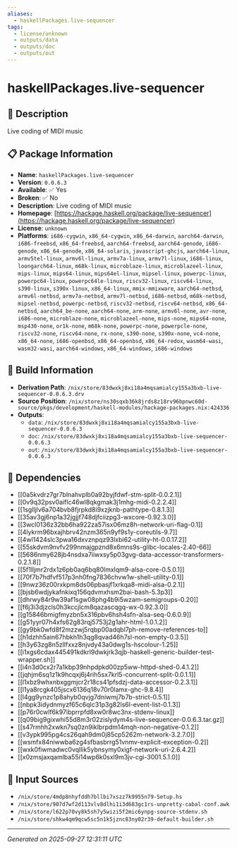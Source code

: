 ```yaml
---
aliases:
  - haskellPackages.live-sequencer
tags:
  - license/unknown
  - outputs/data
  - outputs/doc
  - outputs/out
---
```


# haskellPackages.live-sequencer

## 📝 Description

Live coding of MIDI music

## 📋 Package Information

- **Name**: `haskellPackages.live-sequencer`
- **Version**: `0.0.6.3`
- **Available**: ✅ Yes
- **Broken**: ✅ No
- **Description**: Live coding of MIDI music
- **Homepage**: [https://hackage.haskell.org/package/live-sequencer](https://hackage.haskell.org/package/live-sequencer)
- **License**: `unknown`
- **Platforms**: `i686-cygwin`, `x86_64-cygwin`, `x86_64-darwin`, `aarch64-darwin`, `i686-freebsd`, `x86_64-freebsd`, `aarch64-freebsd`, `aarch64-genode`, `i686-genode`, `x86_64-genode`, `x86_64-solaris`, `javascript-ghcjs`, `aarch64-linux`, `armv5tel-linux`, `armv6l-linux`, `armv7a-linux`, `armv7l-linux`, `i686-linux`, `loongarch64-linux`, `m68k-linux`, `microblaze-linux`, `microblazeel-linux`, `mips-linux`, `mips64-linux`, `mips64el-linux`, `mipsel-linux`, `powerpc-linux`, `powerpc64-linux`, `powerpc64le-linux`, `riscv32-linux`, `riscv64-linux`, `s390-linux`, `s390x-linux`, `x86_64-linux`, `mmix-mmixware`, `aarch64-netbsd`, `armv6l-netbsd`, `armv7a-netbsd`, `armv7l-netbsd`, `i686-netbsd`, `m68k-netbsd`, `mipsel-netbsd`, `powerpc-netbsd`, `riscv32-netbsd`, `riscv64-netbsd`, `x86_64-netbsd`, `aarch64_be-none`, `aarch64-none`, `arm-none`, `armv6l-none`, `avr-none`, `i686-none`, `microblaze-none`, `microblazeel-none`, `mips-none`, `mips64-none`, `msp430-none`, `or1k-none`, `m68k-none`, `powerpc-none`, `powerpcle-none`, `riscv32-none`, `riscv64-none`, `rx-none`, `s390-none`, `s390x-none`, `vc4-none`, `x86_64-none`, `i686-openbsd`, `x86_64-openbsd`, `x86_64-redox`, `wasm64-wasi`, `wasm32-wasi`, `aarch64-windows`, `x86_64-windows`, `i686-windows`

## 🔧 Build Information

- **Derivation Path**: `/nix/store/83dwxkj8xi18a4mqsamialcy155a3bxb-live-sequencer-0.0.6.3.drv`
- **Source Position**: `/nix/store/ns30sqxb36k8jrds8z18rv96bpnwc60d-source/pkgs/development/haskell-modules/hackage-packages.nix:424336`
- **Outputs**:
  - `data`:  `/nix/store/83dwxkj8xi18a4mqsamialcy155a3bxb-live-sequencer-0.0.6.3`
  - `doc`:  `/nix/store/83dwxkj8xi18a4mqsamialcy155a3bxb-live-sequencer-0.0.6.3`
  - `out`:  `/nix/store/83dwxkj8xi18a4mqsamialcy155a3bxb-live-sequencer-0.0.6.3`

## 🔗 Dependencies

- [[0a5kvdrz7gr7blnahvplb0a92byjfdwf-stm-split-0.0.2.1]]
- [[0v9q32psv0aiflc46wl8qkgmak3j1mhg-midi-0.2.2.4]]
- [[1sglljlv6a704bvb8fjrpkd8i9xzjknb-pathtype-0.8.1.3]]
- [[35av3gj6np1a32jgjjf748djfciizpg3-wxcore-0.92.3.0]]
- [[3wcl0136z32bb6ha922za57isx06mz8h-network-uri-flag-0.1]]
- [[4lykrm96bxajhbrv42nzm365n9yf9s1y-coreutils-9.7]]
- [[4wl1424slc3pwa16dxvznpqz93lxbi62-utility-ht-0.0.17.2]]
- [[55skdvm9nvfv299nmajgpznd8x6mns9s-glibc-locales-2.40-66]]
- [[5686nmy628jb4nsdxa7iiwxsy5p03gvg-data-accessor-transformers-0.2.1.8]]
- [[5f1lljmr2rdx1z6pb0aq6bq80lmxlqm9-alsa-core-0.5.0.1]]
- [[70f7b7hdfvf517p3nh0fng7836chvw1w-shell-utility-0.1]]
- [[9nwz36z00rxkpm8ds06pbasjf1xrkqa8-midi-alsa-0.2.1]]
- [[bjsb6wdjykafnkixq156qdvmxhsm2bai-bash-5.3p3]]
- [[dhrwy84r9w39af1sgw08phg4b9i5wzam-semigroups-0.20]]
- [[f6j3i3djzcls0h3kccjlcm8qazascqgq-wx-0.92.3.0]]
- [[g15846bmigfmyzbn5x316pbv6hsh4sfn-alsa-seq-0.6.0.9]]
- [[g51yyr07h4xfs62g83rqj5753j2g1ahr-html-1.0.1.2]]
- [[gy9bk0wfd8f2mzzwj5rqbp00adqbl7ph-remove-references-to]]
- [[h1dzhh5ain67hbkh1h3qg8qvad46h7sl-non-empty-0.3.5]]
- [[h3y63zg8n5zllfxxz8njvdy43a0dwg1s-hscolour-1.25]]
- [[i1xgs6cdax445491kdkrl9dwkjrk3qjb-haskell-generic-builder-test-wrapper.sh]]
- [[i4n3d0cx2r7a1kbp39nhpdpkd00zp5ww-httpd-shed-0.4.1.2]]
- [[jqhjm6sq1z1k9hcqxj6j4rih5sx7krl5-concurrent-split-0.0.1.1]]
- [[l1xbz9whxnbxggmjcr2r18cs41pfsdzj-data-accessor-0.2.3.1]]
- [[l1ya8rcgk405jscx6136q18v70r0lamx-ghc-9.8.4]]
- [[l4gg9ynzc1p8ahyb0qvjg7dniwmj7b7b-strict-0.5.1]]
- [[nbpk3idydnmyzf65c6qlc31p3g82ls6l-event-list-0.1.3]]
- [[p76r0cwlf6k97ibprrpfd8xw0r8wc3nx-stdenv-linux]]
- [[q09big9gixwhi55d8m3r02zislydym4s-live-sequencer-0.0.6.3.tar.gz]]
- [[s47rmhh2xwkn7sq0zn9iklbrpdm14mqh-non-negative-0.1.2]]
- [[v3ypk995pg4cs26qah9dm0j85cp5262m-network-3.2.7.0]]
- [[wsmfx84niwwba6zg4sfbasbrrg51vnmv-explicit-exception-0.2]]
- [[wxk0fiwmadwc0vqllik5ybnsymy0xigf-network-uri-2.6.4.2]]
- [[x0zmsjaxqamlba55i14wp6k0sxl9m3jv-cgi-3001.5.1.0]]

## 📁 Input Sources

- `/nix/store/4mdp8nhyfddh7bllbi7xszz7k9955n79-Setup.hs`
- `/nix/store/907d7wf2d113vlv8dlhi1i3d683gc1rs-unpretty-cabal-conf.awk`
- `/nix/store/l622p70vy8k5sh7y5wizi5f2mic6ynpg-source-stdenv.sh`
- `/nix/store/shkw4qm9qcw5sc5n1k5jznc83ny02r39-default-builder.sh`

---
*Generated on 2025-09-27 12:31:11 UTC*
